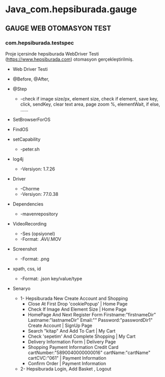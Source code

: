 # Java_com.hepsiburada.gauge


## GAUGE WEB OTOMASYON TEST


### com.hepsiburada.testspec


Proje içersinde hepsiburada WebDriver Testi (https://www.hepsiburada.com) otomasyon gerçekleştirilmiş.


* Web Driver Testi
* @Before, @After,   
* @Step
   * -check if image size/px, element size, check if element, save key, click, sendKey, clear text area, page zoom %, elementWait, if else, ......
* SetBrowserForOS
* FindOS
* setCapability 
   * -peter.sh
* log4j 
   * -Versiyon: 1.7.26
* Driver 
   * -Chorme 
   * -Versiyon: 77.0.38
* Dependencies
   * -mavenrepository
* VideoRecording 
   * -Ses (opsiyonel) 
   * -Format: .AVI/.MOV
* Screenshot 
   * -Format: .png
* xpath, css, id 
   * -Format: .json key/value/type



* Senaryo
   * 1- Hepsiburada New Create Account and Shopping
      * Close At First Drop 'cookiePopup' | Home Page
      * Check If Image And Element Size | Home Page
      * HomePage And Next Register Form Firstname:"firstnameDir" Lastname:"lastnameDir" Email:"" Password:"passwordDir1" Create Account | SignUp Page
      * Search "kitap" And Add To Cart | My Cart
      * Check 'sepetim' And Complete Shopping | My Cart
      * Delivery Information Form | Delivery Page
      * Shopping Payment Information Credit Card cartNumber:"5890040000000016" cartName:"cartName" cartCVC:"061" | Payment    Information
      * Confirm Order | Payment Information
   * 2- Hepsiburada Login, Add Basket , Logout
